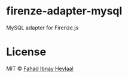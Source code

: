 # firenze-adapter-mysql

MySQL adapter for Firenze.js

# License

MIT © [Fahad Ibnay Heylaal](http://fahad19.com)
